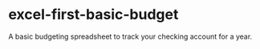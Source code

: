 # excel-first-basic-budget
A basic budgeting spreadsheet to track your checking account for a year.

